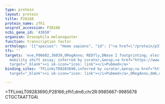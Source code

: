 ```yaml
---
type: protein
layout: protein
title: P28166
protein_name: zfh1
uniprot_accession: P28166
ncbi_gene_id: '43650'
organism: Drosophila melanogaster
function: transcription factor
orthologs: '[{"species": "Homo sapiens", "id": ["<a href=\"/protein/p37275\">P37275</a>"]}, {"species": "Mus musculus", "id": ["<a href=\"/protein/q64318\">Q64318</a>"]}, {"species": "Rattus norvegicus", "id": ["F8WG35"]}]'
tfs: ''
targets: 'eve,P06602,36039,ORegAnno; REDfly,DNase I footprinting; electrophoretic
  mobility shift assay; inferred by curator,&ensp;<a href="https://www.ncbi.nlm.nih.gov/pubmed/?term=20965965%5Buid%5D+OR+11783990%5Buid%5D+OR+26578589%5Buid%5D+OR+10375513%5Buid%5D"
  target="_blank"><i uk-icon="icon: link"></i>Pubmed</a>'
binding_sites: 'TFLinkLT09283690,inferred by curator,&ensp;<a href="https://www.ncbi.nlm.nih.gov/pubmed/?term=11783990%5Buid%5D"
  target="_blank"><i uk-icon="icon: link"></i>Pubmed</a>,ORegAnno,dm6,chr2R,9985667,9985678,+'

---
```

\>TFLinkLT09283690;P28166;zfh1;dm6;chr2R:9985667-9985678\CTGCTAATTGA\